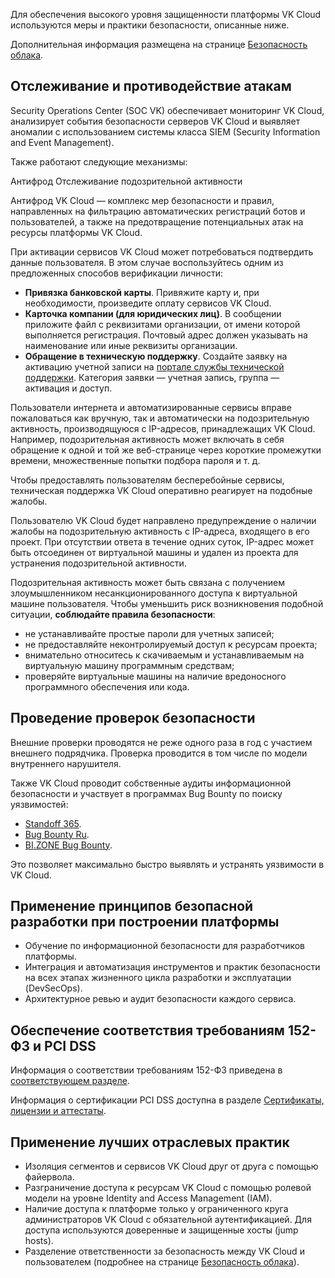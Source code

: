 Для обеспечения высокого уровня защищенности платформы VK Cloud используются меры и практики безопасности, описанные ниже.

Дополнительная информация размещена на странице [Безопасность облака](https://cloud.vk.com/cloud-security/).

## Отслеживание и противодействие атакам

Security Operations Center (SOC VK) обеспечивает мониторинг VK Cloud, анализирует события безопасности серверов VK Cloud и выявляет аномалии с использованием системы класса SIEM (Security Information and Event Management).

Также работают следующие механизмы:

<tabs>
<tablist>
<tab>Антифрод</tab>
<tab>Отслеживание подозрительной активности</tab>
</tablist>
<tabpanel>

Антифрод VK Cloud — комплекс мер безопасности и правил, направленных на фильтрацию автоматических регистраций ботов и пользователей, а также на предотвращение потенциальных атак на ресурсы платформы VK Cloud.

При активации сервисов VK Cloud может потребоваться подтвердить данные пользователя. В этом случае воспользуйтесь одним из предложенных способов верификации личности:

- **Привязка банковской карты**. Привяжите карту и, при необходимости, произведите оплату сервисов VK Cloud.
- **Карточка компании (для юридических лиц)**. В сообщении приложите файл с реквизитами организации, от имени которой выполняется регистрация. Почтовый адрес должен указывать на наименование или иные реквизиты организации.
- **Обращение в техническую поддержку**. Создайте заявку на активацию учетной записи на [портале службы технической поддержки](/ru/contacts). Категория заявки — учетная запись, группа — активация и доступ.

</tabpanel>
<tabpanel>

Пользователи интернета и автоматизированные сервисы вправе пожаловаться как вручную, так и автоматически на подозрительную активность, производящуюся с IP-адресов, принадлежащих VK Cloud. Например, подозрительная активность может включать в себя обращение к одной и той же веб-странице через короткие промежутки времени, множественные попытки подбора пароля и т. д.

Чтобы предоставлять пользователям бесперебойные сервисы, техническая поддержка VK Cloud оперативно реагирует на подобные жалобы.

<warn>

Пользователю VK Cloud будет направлено предупреждение о наличии жалобы на подозрительную активность с IP-адреса, входящего в его проект. При отсутствии ответа в течение одних суток, IP-адрес может быть отсоединен от виртуальной машины и удален из проекта для устранения подозрительной активности.

</warn>

Подозрительная активность может быть связана с получением злоумышленником несанкционированного доступа к виртуальной машине пользователя. Чтобы уменьшить риск возникновения подобной ситуации, **соблюдайте правила безопасности**:

- не устанавливайте простые пароли для учетных записей;
- не предоставляйте неконтролируемый доступ к ресурсам проекта;
- внимательно относитесь к скачиваемым и устанавливаемым на виртуальную машину программным средствам;
- проверяйте виртуальные машины на наличие вредоносного программного обеспечения или кода.

</tabpanel>
</tabs>

## Проведение проверок безопасности

Внешние проверки проводятся не реже одного раза в год с участием внешнего подрядчика. Проверка проводится в том числе по модели внутреннего нарушителя.

Также VK Cloud проводит собственные аудиты информационной безопасности и участвует в программах Bug Bounty по поиску уязвимостей:

- [Standoff 365](https://bugbounty.standoff365.com/programs/vk_cs_vk).
- [Bug Bounty Ru](https://bugbounty.ru/).
- [BI.ZONE Bug Bounty](https://bugbounty.bi.zone/).

Это позволяет максимально быстро выявлять и устранять уязвимости в VK Cloud.

## Применение принципов безопасной разработки при построении платформы

- Обучение по информационной безопасности для разработчиков платформы.
- Интеграция и автоматизация инструментов и практик безопасности на всех этапах жизненного цикла разработки и эксплуатации (DevSecOps).
- Архитектурное ревью и аудит безопасности каждого сервиса.

## Обеспечение соответствия требованиям 152-ФЗ и PCI DSS

Информация о соответствии требованиям 152-ФЗ приведена в [соответствующем разделе](../compliance-152fz).

Информация о сертификации PCI DSS доступна в разделе [Сертификаты, лицензии и аттестаты](../certificates).

## Применение лучших отраслевых практик

- Изоляция сегментов и сервисов VK Cloud друг от друга с помощью файервола.
- Разграничение доступа к ресурсам VK Cloud с помощью ролевой модели на уровне Identity and Access Management (IAM).
- Наличие доступа к платформе только у ограниченного круга администраторов VK Cloud с обязательной аутентификацией. Для доступа используются доверенные и защищенные хосты (jump hosts).
- Разделение ответственности за безопасность между VK Cloud и пользователем (подробнее на странице [Безопасность облака](https://cloud.vk.com/cloud-security/)).
